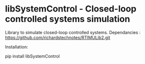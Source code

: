 libSystemControl - Closed-loop controlled systems simulation
========================================================

Library to simulate closed-loop controlled systems.
Dependancies :
   https://github.com/richardstechnotes/RTIMULib2.git

Installation:

   pip install libSystemControl
   
